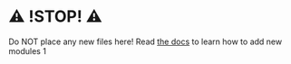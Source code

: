 # ⚠️ !STOP! ⚠️

Do NOT place any new files here!
Read [the docs](https://murka.ssniper1.ml/modules/core#loading-and-unloading-modules "the docs") to learn how to add new modules
1

